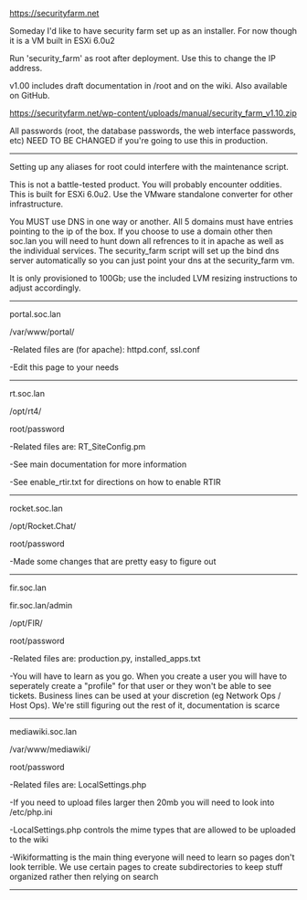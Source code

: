 https://securityfarm.net


Someday I'd like to have security farm set up as an installer. For now though it is a VM built in ESXi 6.0u2


Run 'security_farm' as root after deployment. Use this to change the IP address.


v1.00 includes draft documentation in /root and on the wiki. Also available on GitHub.


https://securityfarm.net/wp-content/uploads/manual/security_farm_v1.10.zip


All passwords (root, the database passwords, the web interface passwords, etc) NEED TO BE CHANGED if you're going to use this in production.


---
Setting up any aliases for root could interfere with the maintenance script.


This is not a battle-tested product. You will probably encounter oddities. This is built for ESXi 6.0u2. Use the VMware standalone converter for other infrastructure.


You MUST use DNS in one way or another. All 5 domains must have entries pointing to the ip of the box. If you choose to use a domain other then soc.lan you will need to hunt down all refrences to it in apache as well as the individual services. The security_farm script will set up the bind dns server automatically so you can just point your dns at the security_farm vm.


It is only provisioned to 100Gb; use the included LVM resizing instructions to adjust accordingly.


---
portal.soc.lan


/var/www/portal/


-Related files are (for apache): httpd.conf, ssl.conf


-Edit this page to your needs


---
rt.soc.lan


/opt/rt4/


root/password


-Related files are: RT_SiteConfig.pm


-See main documentation for more information


-See enable_rtir.txt for directions on how to enable RTIR


---
rocket.soc.lan


/opt/Rocket.Chat/


root/password


-Made some changes that are pretty easy to figure out 


---
fir.soc.lan


fir.soc.lan/admin


/opt/FIR/


root/password


-Related files are: production.py, installed_apps.txt


-You will have to learn as you go. When you create a user you will have to seperately create a "profile" for that user or they won't be able to see tickets. Business lines can be used at your discretion (eg Network Ops / Host Ops). We're still figuring out the rest of it, documentation is scarce


---
mediawiki.soc.lan


/var/www/mediawiki/


root/password


-Related files are: LocalSettings.php


-If you need to upload files larger then 20mb you will need to look into /etc/php.ini


-LocalSettings.php controls the mime types that are allowed to be uploaded to the wiki


-Wikiformatting is the main thing everyone will need to learn so pages don't look terrible. We use certain pages to create subdirectories to keep stuff organized rather then relying on search


---
